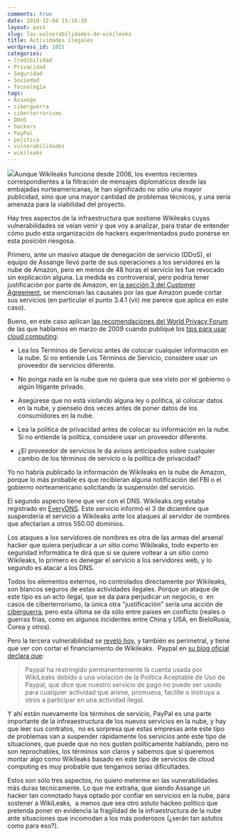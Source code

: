 ```yaml
---
comments: true
date: 2010-12-04 15:16:39
layout: post
slug: las-vulnerabilidades-de-wikileaks
title: Actividades ilegales
wordpress_id: 1021
categories:
- Credibilidad
- Privacidad
- Seguridad
- Sociedad
- Tecnología
tags:
- Assange
- ciberguerra
- ciberterrorismo
- DDoS
- hackers
- PayPal
- política
- vulnerabilidades
- wikileaks
---
```


[![](http://www.lnds.net/blog/wp-content/uploads/2010/12/Logotipo_de_Wikileaks-199x300.jpg)](http://www.lnds.net/blog/wp-content/uploads/2010/12/Logotipo_de_Wikileaks.jpg)Aunque Wikileaks funciona desde 2006, los eventos recientes correspondientes a la filtración de mensajes diplomáticos desde las embajadas norteamericanas, le han significado no sólo una mayor publicidad, sino que una mayor cantidad de problemas técnicos, y una seria amenaza para la viabilidad del proyecto.

Hay tres aspectos de la infraestructura que sostiene Wikileaks cuyas vulnerabilidades se veían venir y que voy a analizar, para tratar de entender cómo pudo esta organización de hackers experimentados pudo ponerse en esta posición riesgosa.

Primero, ante un masivo ataque de denegación de servicio (DDoS), el equipo de Assange llevó parte de sus operaciones a los servidores en la nube de Amazon, pero en menos de 48 horas el servicio les fue revocado sin explicación alguna. La medida es controversial, pero podría tener justificación por parte de Amazon, en [la sección 3 del Customer Agreement](http://aws.amazon.com/agreement/#3), se mencionan las causales por las que Amazon puede cortar sus servicios (en particular el punto 3.4.1 (vii) me parece que aplica en este caso).

Bueno, en este caso aplican [las recomendaciones del World Privacy Forum](http://www.worldprivacyforum.org/cloudprivacy.html) de las que hablamos en marzo de 2009 cuando publiqué los [tips para usar cloud computing](http://www.lnds.net/blog/2009/03/tips-para-usar-el-cloud-computing.html):



	
  * Lea los Términos de Servicio antes de colocar cualquier información en la nube. Si no entiende Los Términos de Servicio, considere usar un proveedor de servicios diferente.

	
  * No ponga nada en la nube que no quiera que sea visto por el gobierno o algún litigante privado.

	
  * Asegúrese que no está violando alguna ley o política, al colocar datos en la nube, y pienselo dos veces antes de poner datos de los consumidores en la nube.

	
  * Lea la política de privacidad antes de colocar su información en la nube. Si no entiende la política, considere usar un proveedor diferente.

	
  * ¿El proveedor de servicios le da avisos anticipados sobre cualquier cambio de los términos de servicio o la política de privacidad?


Yo no habría publicado la información de Wikileaks en la nube de Amazon, porque lo más probable es que recibieran alguna notificación del FBI o el gobierno norteamericano solicitando la suspensión del servicio.

El segundo aspecto tiene que ver con el DNS. Wikileaks.org estaba registrado en [EveryDNS](http://www.everydns.com/). Este servicio informó el 3 de diciembre que suspendería el servicio a Wikileaks ante los ataques al servidor de nombres que afectarían a otros 550.00 dominios.

Los ataques a los servidores de nombres es otra de las armas del arsenal hacker que quiera perjudicar a un sitio como Wikileaks, todo experto en seguridad informática te dirá que si se quiere voltear a un sitio como Wikileaks, lo primero es denegar el servicio a los servidores web, y lo segundo es atacar a los DNS.

Todos los elementos externos, no controlados directamente por Wikileaks, son blancos seguros de estas actividades ilegales. Porque un ataque de este tipo es un acto ilegal, que se da para perjudicar un negocio, o  en casos de ciberterrorismo, la única otra "justificación" sería una acción de [ciberguerra](http://en.wikipedia.org/wiki/Cyberwarfare), pero esta última se da sólo entre paises en conflicto (reales o guerras frias, como en algunos incidentes entre China y USA, en BieloRusia, Corea y otros).

Pero la tercera vulnerabilidad se [reveló hoy](http://thelede.blogs.nytimes.com/2010/12/04/paypal-suspends-wikileaks-account/), y también es perimetral, y tiene que ver con cortar el financiamiento de Wikileaks.  Paypal en [su blog oficial declara que](https://www.thepaypalblog.com/2010/12/paypal-statement-regarding-wikileaks/):


> Paypal ha restringido permanentemente la cuenta usada por WikiLeaks debido a una violación de la Política Aceptable de Uso de Paypal, que dice que nuestro servicio de pago no puede ser usado para cualquier actividad que anime, promueva, facilite o instruya a otros a participar en una actividad ilegal.


Y ahí están nuevamente los términos de servicio, PayPal es una parte importante de la infreaestructura de los nuevos servicios en la nube, y hay que leer sus contratos,  no es sorpresa que estas empresas ante este tipo de problemas van a suspender rápidamente los servicios ante este tipo de situaciones, que puede que no nos gusten políticamente hablando, pero no son reprochables, los términos son claros y sabemos que si queremos montar algo como Wikileaks basado en este tipo de servicios de cloud computing es muy probable que tengamos serias dificultades.

Estos son sólo tres aspectos, no quiero meterme en las vunerabilidades más duras tecnicamente. Lo que me extraña, que siendo Assange un hacker tan connotado haya optado por confiar en servicios en la nube, para sostener a WikiLeaks,  a menos que sea otro astuto hackeo político que pretenda poner en evidencia la fragilidad de la infraestructura de la nube ante situaciones que incomodan a los más poderosos (¿serán tan astutos como para eso?).
